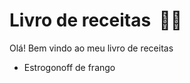 # Livro de receitas​ ​ :man_cook:

Olá! Bem vindo ao meu livro de receitas

- Estrogonoff de frango

  





